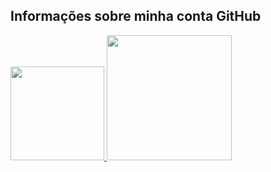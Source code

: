 ## Informações sobre minha conta GitHub
  <a href="https://github.com/Noffs06">
  <img height=150 src="https://github-readme-stats-ten-gilt.vercel.app/api?username=Noffs06&show_icons=true&theme=dark&include_all_commits=true&count_private=true"/>
  <img height=200 src="https://github-readme-stats.vercel.app/api/top-langs/?username=Noffs06&langs_count=10&layout=compact&theme=dark&locale=pt-br&hide_progress=true"/>
  </a>
